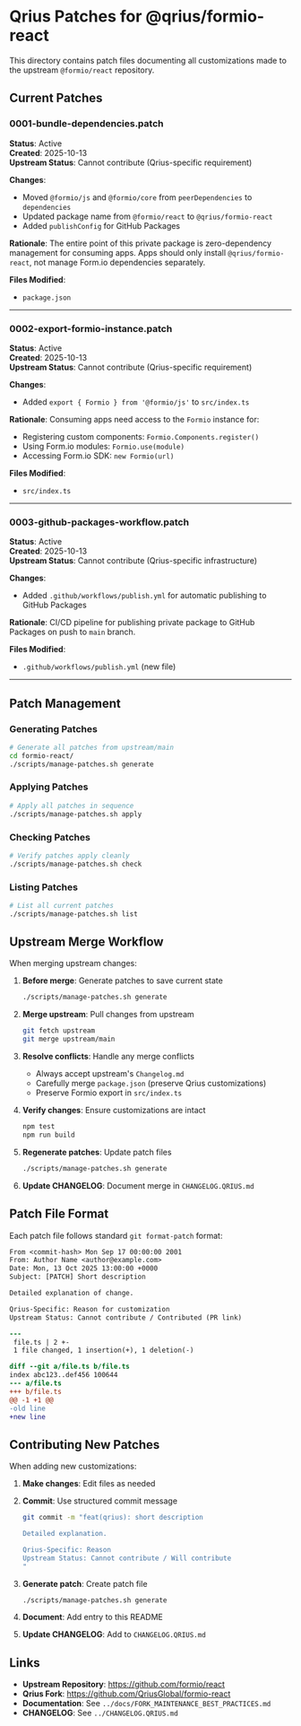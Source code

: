 # Qrius Patches for @qrius/formio-react

This directory contains patch files documenting all customizations made to the upstream `@formio/react` repository.

## Current Patches

### 0001-bundle-dependencies.patch

**Status**: Active  
**Created**: 2025-10-13  
**Upstream Status**: Cannot contribute (Qrius-specific requirement)

**Changes**:

- Moved `@formio/js` and `@formio/core` from `peerDependencies` to `dependencies`
- Updated package name from `@formio/react` to `@qrius/formio-react`
- Added `publishConfig` for GitHub Packages

**Rationale**:
The entire point of this private package is zero-dependency management for consuming apps. Apps should only install `@qrius/formio-react`, not manage Form.io dependencies separately.

**Files Modified**:

- `package.json`

---

### 0002-export-formio-instance.patch

**Status**: Active  
**Created**: 2025-10-13  
**Upstream Status**: Cannot contribute (Qrius-specific requirement)

**Changes**:

- Added `export { Formio } from '@formio/js'` to `src/index.ts`

**Rationale**:
Consuming apps need access to the `Formio` instance for:

- Registering custom components: `Formio.Components.register()`
- Using Form.io modules: `Formio.use(module)`
- Accessing Form.io SDK: `new Formio(url)`

**Files Modified**:

- `src/index.ts`

---

### 0003-github-packages-workflow.patch

**Status**: Active  
**Created**: 2025-10-13  
**Upstream Status**: Cannot contribute (Qrius-specific infrastructure)

**Changes**:

- Added `.github/workflows/publish.yml` for automatic publishing to GitHub Packages

**Rationale**:
CI/CD pipeline for publishing private package to GitHub Packages on push to `main` branch.

**Files Modified**:

- `.github/workflows/publish.yml` (new file)

---

## Patch Management

### Generating Patches

```bash
# Generate all patches from upstream/main
cd formio-react/
./scripts/manage-patches.sh generate
```

### Applying Patches

```bash
# Apply all patches in sequence
./scripts/manage-patches.sh apply
```

### Checking Patches

```bash
# Verify patches apply cleanly
./scripts/manage-patches.sh check
```

### Listing Patches

```bash
# List all current patches
./scripts/manage-patches.sh list
```

## Upstream Merge Workflow

When merging upstream changes:

1. **Before merge**: Generate patches to save current state

    ```bash
    ./scripts/manage-patches.sh generate
    ```

2. **Merge upstream**: Pull changes from upstream

    ```bash
    git fetch upstream
    git merge upstream/main
    ```

3. **Resolve conflicts**: Handle any merge conflicts
    - Always accept upstream's `Changelog.md`
    - Carefully merge `package.json` (preserve Qrius customizations)
    - Preserve Formio export in `src/index.ts`

4. **Verify changes**: Ensure customizations are intact

    ```bash
    npm test
    npm run build
    ```

5. **Regenerate patches**: Update patch files

    ```bash
    ./scripts/manage-patches.sh generate
    ```

6. **Update CHANGELOG**: Document merge in `CHANGELOG.QRIUS.md`

## Patch File Format

Each patch file follows standard `git format-patch` format:

```diff
From <commit-hash> Mon Sep 17 00:00:00 2001
From: Author Name <author@example.com>
Date: Mon, 13 Oct 2025 13:00:00 +0000
Subject: [PATCH] Short description

Detailed explanation of change.

Qrius-Specific: Reason for customization
Upstream Status: Cannot contribute / Contributed (PR link)

---
 file.ts | 2 +-
 1 file changed, 1 insertion(+), 1 deletion(-)

diff --git a/file.ts b/file.ts
index abc123..def456 100644
--- a/file.ts
+++ b/file.ts
@@ -1 +1 @@
-old line
+new line
```

## Contributing New Patches

When adding new customizations:

1. **Make changes**: Edit files as needed
2. **Commit**: Use structured commit message

    ```bash
    git commit -m "feat(qrius): short description

    Detailed explanation.

    Qrius-Specific: Reason
    Upstream Status: Cannot contribute / Will contribute
    "
    ```

3. **Generate patch**: Create patch file
    ```bash
    ./scripts/manage-patches.sh generate
    ```
4. **Document**: Add entry to this README
5. **Update CHANGELOG**: Add to `CHANGELOG.QRIUS.md`

## Links

- **Upstream Repository**: https://github.com/formio/react
- **Qrius Fork**: https://github.com/QriusGlobal/formio-react
- **Documentation**: See `../docs/FORK_MAINTENANCE_BEST_PRACTICES.md`
- **CHANGELOG**: See `../CHANGELOG.QRIUS.md`
